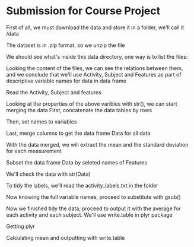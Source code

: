 # Submission for Course Project

First of all, we must download the data and store it in a folder, we'll call it /data

The dataset is in .zip format, so we unzip the file

We should see what's inside this data directory, one way is to list the files:

Looking the content of the files, we can see the relations between them, and we conclude
that we'll use Activity, Subject and Features as part of descriptive variable names for data 
in data frame

Read the Activity, Subject and features

Looking at the properties of the above varibles with str(), we can start merging the data
First, concatenate the data tables by rows

Then, set names to variables

Last, merge columns to get the data frame Data for all data

With the data merged, we will extract the mean and the standard deviation for each
measurement

Subset the data frame Data by seleted names of Features

We'll check the data with str(Data)

To tidy the labels, we'll read the activity_labels.txt in the folder

Now knowing the full variable names, proceed to substitute with gsub()

Now we finished tidy the data, proceed to output it with the average
for each activity and each subject. We'll use write.table in plyr package

Getting plyr

Calculating mean and outputting with write.table
